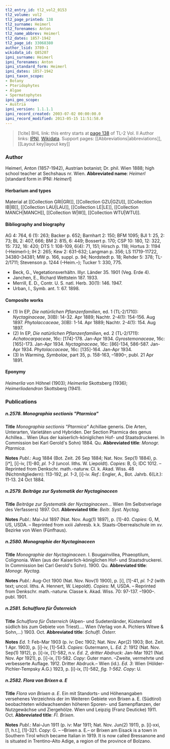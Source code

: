 ```yaml
---
tl2_entry_id: tl2_vol2_0153
tl2_volume: vol2
tl2_page_printed: 138
tl2_surname: Heimerl
tl2_forenames: Anton
tl2_name_abbrev: Heimerl
tl2_dates: 1857-1942
tl2_page_id: 33068380
author_lsid: 3789-1
wikidata_id: Q85207
ipni_surname: Heimerl
ipni_forenames: Anton
ipni_standard_form: Heimerl
ipni_dates: 1857-1942
ipni_taxon_scope: 
- Botany
- Pteridophytes
- Algae
- Spermatophytes
ipni_geo_scope: 
- Austria
ipni_version: 1.1.1.1
ipni_record_created: 2003-07-02 00:00:00.0
ipni_record_modified: 2013-05-15 11:51:58.0
---
```


> [!cite] BHL link: this entry starts at [page 138](https://www.biodiversitylibrary.org/page/33068380) of TL-2 Vol. II
> Author links: [IPNI](https://www.ipni.org/a/3789-1), [Wikidata](https://www.wikidata.org/wiki/Q85207). Support pages: [[Abbreviations|abbreviations]], [[Layout key|layout key]]

### Author

Heimerl, Anton (1857-1942), Austrian botanist; Dr. phil. Wien 1888; high school teacher at Sechshaus nr. Wien. 
**Abbreviated name**: *Heimerl* \[standard form in IPNI: *Heimerl*\]

#### Herbarium and types

Material at [[Collection GRI|GRI]], [[Collection GZU|GZU]], [[Collection IB|IB]], [[Collection LAU|LAU]], [[Collection LE|LE]], [[Collection MANCH|MANCH]], [[Collection W|W]], [[Collection WTU|WTU]].

#### Bibliography and biography

AG 4: 764, 6 (1): 263; Backer p. 652; Barnhart 2: 150; BFM 1095; BJI 1: 25, 2: 73; BL 2: 407, 666; BM 2: 815, 6: 449; Bossert p. 170; CSP 10: 180, 12: 322, 15: 732, 16: 420; DTS 1: 108-109, 6(4): 71, 151; Hirsch p. 118; Hortus 3: 1194 (–Heimerl–); IH 2: 265; Kew 2: 631-632; Langman p. 356; LS 11719-11722, 34380-34381; MW p. 166, suppl. p. 94; Nordstedt p. 18; Rehder 5: 378; TL-2/1711; Stevenson p. 1244 (–Heim.–); Tucker 1: 330, 775.
- Beck, G., Vegetationsverhältn. Illyr. Länder 35. 1901 (Veg. Erde 4).
- Janchen, E., Richard Wettstein 187. 1933.
- Merrill, E. D., Contr. U. S. natl. Herb. 30(1): 146. 1947.
- Urban, I., Symb. ant. 1: 67. 1898.

#### Composite works

- (1) In EP, *Die natürlichen Pflanzenfamilien*, ed. 1 (TL-2/1710): *Nyctaginaceae*, 3(IB): 14-32. Apr 1889; Nachtr. 2-4(1): 154-156. Aug 1897. *Phytolaccaceae*, 3(IB): 1-14. Apr 1889; Nachtr. 2-4(1): 154. Aug 1897.
- (2) In EP, *Die natürlichen Pflanzenfamilien*, ed. 2 (TL-2/1711):
*Achatocarpaceae*, 16c: \[174\]-178. Jan-Apr 1934.
*Gyrostemonaceae*, 16c: \[165\]-173. Jan-Apr 1934.
*Nyctaginaceae*, 16c: \[86\]-134, 586-587. Jan-Apr 1934.
*Phytolaccaceae*, 16c: \[135\]-164. Jan-Apr 1934.
- (3) In Warming, *Symbolae*, part 35, p. 158-163, –1890–, publ. 21 Apr 1891.

#### Eponymy

*Heimerlia* von Höhnel (1903); *Heimerlia* Skottsberg (1936); *Heimerliodendron* Skottsberg (1941).

### Publications

##### n.2578. Monographia sectionis "Ptarmica"

**Title**
*Monographia sectionis "Ptarmica"* Achillae generis. Die Arten, Unterarten, Varietäten und Hybriden. Der Section Ptarmica des genus Achillea... Wien (Aus der kaiserlich-königlichen Hof- und Staatsdruckerei. In Commission bei Karl Gerold's Sohn) 1884. Qu.
**Abbreviated title**: *Monogr. Ptarmica*.

**Notes**
*Publ*.: Aug 1884 (Bot. Zeit. 26 Sep 1884; Nat. Nov. Sep(1) 1884), p. \[i\*\], \[i\]-iv, \[1\]-80, *pl. 1-3* (uncol. liths. W. Liepoldt). *Copies*: B, G; IDC 1012. – Reprinted from Denkschr. math.-naturw. Cl. k. Akad. Wiss. 48 (Nichtmitgliedern): 113-192, *pl. 1-3*, \[i\]-iv.
*Ref*.: Engler, A., Bot. Jahrb. 6(Lit.): 11-13. 24 Oct 1884.

##### n.2579. Beiträge zur Systematik der Nyctaginaceen

**Title**
*Beiträge zur Systematik der Nyctaginaceen*... Wien (Im Selbstverlage des Verfassers) 1897. Oct.
**Abbreviated title**: *Beitr. Syst. Nyctag.*

**Notes**
*Publ*.: Mai-Jul 1897 (Nat. Nov. Aug(1) 1897), p. \[1\]-40. *Copies*: G, M, US, USDA. – Reprinted from xxiii Jahresb. k.k. Staats-Oberrealschule im xv. Bezirke von Wien (Fünfhaus).

##### n.2580. Monographie der Nyctaginaceen

**Title**
*Monographie der Nyctaginaceen*. I. Bougainvillea, Phaeoptilum, Colignonia. Wien (aus der Kaiserlich-königlichen Hof- und Staatsdruckerei. In Commission bei Carl Gerold's Sohn). 1900. Qu.
**Abbreviated title**: *Monogr. Nyctag.*

**Notes**
*Publ*.: Aug-Oct 1900 (Nat. Nov. Nov(1) 1900), p. \[i\], \[1\]-41, *pl. 1-2* (with text; uncol. liths. A. Hennert, W. Liepoldt). *Copies*: M, USDA. – Reprinted from Denkschr. math.-naturw. Classe k. Akad. Wiss. 70: 97-137. –1900–. publ. 1901.

##### n.2581. Schulflora für Österreich

**Title**
*Schulflora für Österreich* (Alpen- und Sudetenländer, Küstenland südlich bis zum Gebiete von Triest).... Wien (Verlag von A. Pichlers Witwe & Sohn,...) 1903. Oct.
**Abbreviated title**: *Schulfl. Österr.*

**Notes**
*Ed. 1*: Feb-Mar 1903 (p. iv: Dec 1902; Nat. Nov. Apr(2) 1903; Bot. Zeit. 1 Apr. 1903), p. \[i\]-iv, \[1\]-543. *Copies*: Gutermann, L.
*Ed. 2*: 1912 (Nat. Nov. Sep(1) 1912), p. \[i\]-ix, \[1\]-582, n.v.
*Ed. 2, dritter Abdruck*: Jan-Mar 1921 (Nat. Nov. Apr 1921), p. \[i\]-ix, \[1\]-582. *Copy*: Guter mann. –Zweite, vermehrte und verbesserte Auflage. 1912. Dritter Abdruck.– Wien (id.).
*Ed. 3*: Wien (Hölder-Pichler-Tempsky A.G.) 1923, p. \[i\]-ix, \[1\]-582, *fig. 1-562. Copy*: U.

##### n.2582. Flora von Brixen a. E

**Title**
*Flora von Brixen a. E*. Ein mit Standorts- und Höhenangaben versehenes Verzeichnis der im Weiteren Gebiete von Brixen a. E. (Südtirol) beobachteten wildwachsenden höheren Sporen- und Samenpflanzen, der Nutzgewächse und Ziergehölze. Wien und Leipzig (Franz Deuticke) 1911. Oct.
**Abbreviated title**: *Fl. Brixen*.

**Notes**
*Publ*.: Mai-Jun 1911 (p. iv: Mar 1911; Nat. Nov. Jun(2) 1911), p. \[i\]-xxi, \[1, h.t.\], \[1\]-321.
*Copy*: G. – –Brixen a. E.– or Brixen am Eisack is a town in Southern Tirol which became Italian in 1919. It is now called Bressanone and is situated in Trentino-Alto Adige, a region of the province of Bolzano.

